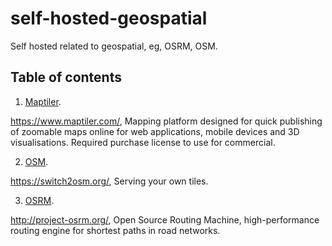 # self-hosted-geospatial

Self hosted related to geospatial, eg, OSRM, OSM.

## Table of contents

1. [Maptiler](maptiler).

https://www.maptiler.com/, Mapping platform designed for quick publishing of zoomable maps online for web applications, mobile devices and 3D visualisations. Required purchase license to use for commercial.

2. [OSM](osm-simple).

https://switch2osm.org/, Serving your own tiles.

3. [OSRM](osrm).

http://project-osrm.org/, Open Source Routing Machine, high-performance routing engine for shortest paths in road networks.
